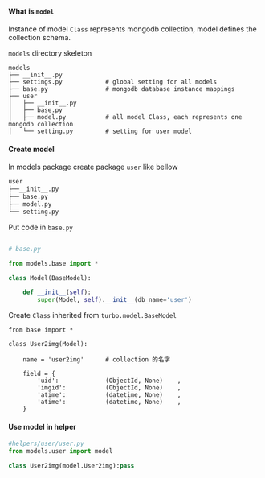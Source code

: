 #### What is `model`

Instance of model `Class` represents mongodb collection, model defines the collection schema.


`models` directory skeleton

```
models
├── __init__.py         
├── settings.py            # global setting for all models
├── base.py                # mongodb database instance mappings
├── user                   
│   ├── __init__.py
│   ├── base.py            
│   ├── model.py           # all model Class, each represents one mongodb collection
│   └── setting.py         # setting for user model

```


#### Create model

In models package create package `user` like bellow


```bash
user
├──__init__.py
├── base.py            
├── model.py           
└── setting.py  

```


Put code in `base.py`

```python

# base.py 

from models.base import * 

class Model(BaseModel):

    def __init__(self):
        super(Model, self).__init__(db_name='user')

```


Create `Class` inherited from `turbo.model.BaseModel`

```
from base import *

class User2img(Model): 

    name = 'user2img'      # collection 的名字

    field = {
        'uid':             (ObjectId, None)    ,
        'imgid':           (ObjectId, None)    ,
        'atime':           (datetime, None)    ,
        'atime':           (datetime, None)    ,
    }

```

#### Use model in helper

```python
#helpers/user/user.py
from models.user import model

class User2img(model.User2img):pass

```
